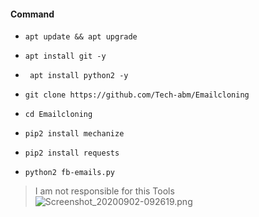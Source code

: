 #### Command 

- `apt update && apt upgrade`

- `apt install git -y`

- ` apt install python2 -y`

- `git clone https://github.com/Tech-abm/Emailcloning`

- `cd Emailcloning`

- ` pip2 install mechanize `

- ` pip2 install requests `

- `python2 fb-emails.py`

> I am not responsible for this Tools 
![Screenshot_20200902-092619.png](https://user-images.githubusercontent.com/52023076/91934508-67e1df80-eca0-11ea-8421-94037977c666.png)
